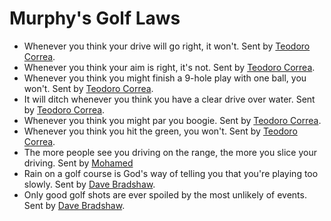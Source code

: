 # Murphy's Golf Laws

* Whenever you think your drive will go right, it won't. Sent by [Teodoro Correa](mailto:tecorrea@bellsouth.net).  
* Whenever you think your aim is right, it's not. Sent by [Teodoro Correa](mailto:tecorrea@bellsouth.net).  
* Whenever you think you might finish a 9-hole play with one ball, you won't. Sent by [Teodoro Correa](mailto:tecorrea@bellsouth.net).  
* It will ditch whenever you think you have a clear drive over water. Sent by [Teodoro Correa](mailto:tecorrea@bellsouth.net).  
* Whenever you think you might par you boogie. Sent by [Teodoro Correa](mailto:tecorrea@bellsouth.net).  
* Whenever you think you hit the green, you won't. Sent by [Teodoro Correa](mailto:tecorrea@bellsouth.net).  
* The more people see you driving on the range, the more you slice your driving. Sent by [Mohamed](mailto:mohamedn@celcom.com.my)  
* Rain on a golf course is God's way of telling you that you're playing too slowly. Sent by [Dave Bradshaw](mailto:davebradshaw@sympatico.ca).  
* Only good golf shots are ever spoiled by the most unlikely of events. Sent by [Dave Bradshaw](mailto:davebradshaw@sympatico.ca).
